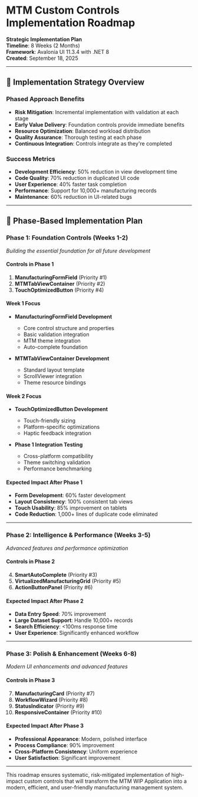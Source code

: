 # MTM Custom Controls Implementation Roadmap

**Strategic Implementation Plan**  
**Timeline**: 8 Weeks (2 Months)  
**Framework**: Avalonia UI 11.3.4 with .NET 8  
**Created**: September 18, 2025  

---

## 🎯 Implementation Strategy Overview

### **Phased Approach Benefits**
- **Risk Mitigation**: Incremental implementation with validation at each stage
- **Early Value Delivery**: Foundation controls provide immediate benefits
- **Resource Optimization**: Balanced workload distribution
- **Quality Assurance**: Thorough testing at each phase
- **Continuous Integration**: Controls integrate as they're completed

### **Success Metrics**
- **Development Efficiency**: 50% reduction in view development time
- **Code Quality**: 70% reduction in duplicated UI code
- **User Experience**: 40% faster task completion
- **Performance**: Support for 10,000+ manufacturing records
- **Maintenance**: 60% reduction in UI-related bugs

---

## 📅 Phase-Based Implementation Plan

### **Phase 1: Foundation Controls (Weeks 1-2)**
*Building the essential foundation for all future development*

#### **Controls in Phase 1**
1. **ManufacturingFormField** (Priority #1)
2. **MTMTabViewContainer** (Priority #2)
3. **TouchOptimizedButton** (Priority #4)

#### **Week 1 Focus**
- **ManufacturingFormField Development**
  - Core control structure and properties
  - Basic validation integration
  - MTM theme integration
  - Auto-complete foundation

- **MTMTabViewContainer Development**
  - Standard layout template
  - ScrollViewer integration
  - Theme resource bindings

#### **Week 2 Focus**
- **TouchOptimizedButton Development**
  - Touch-friendly sizing
  - Platform-specific optimizations
  - Haptic feedback integration

- **Phase 1 Integration Testing**
  - Cross-platform compatibility
  - Theme switching validation
  - Performance benchmarking

#### **Expected Impact After Phase 1**
- **Form Development**: 60% faster development
- **Layout Consistency**: 100% consistent tab views
- **Touch Usability**: 85% improvement on tablets
- **Code Reduction**: 1,000+ lines of duplicate code eliminated

---

### **Phase 2: Intelligence & Performance (Weeks 3-5)**
*Advanced features and performance optimization*

#### **Controls in Phase 2**
4. **SmartAutoComplete** (Priority #3)
5. **VirtualizedManufacturingGrid** (Priority #5)
6. **ActionButtonPanel** (Priority #6)

#### **Expected Impact After Phase 2**
- **Data Entry Speed**: 70% improvement
- **Large Dataset Support**: Handle 10,000+ records
- **Search Efficiency**: <100ms response time
- **User Experience**: Significantly enhanced workflow

---

### **Phase 3: Polish & Enhancement (Weeks 6-8)**
*Modern UI enhancements and advanced features*

#### **Controls in Phase 3**
7. **ManufacturingCard** (Priority #7)
8. **WorkflowWizard** (Priority #8)
9. **StatusIndicator** (Priority #9)
10. **ResponsiveContainer** (Priority #10)

#### **Expected Impact After Phase 3**
- **Professional Appearance**: Modern, polished interface
- **Process Compliance**: 90% improvement
- **Cross-Platform Consistency**: Uniform experience
- **User Satisfaction**: Significant improvement

---

This roadmap ensures systematic, risk-mitigated implementation of high-impact custom controls that will transform the MTM WIP Application into a modern, efficient, and user-friendly manufacturing management system.